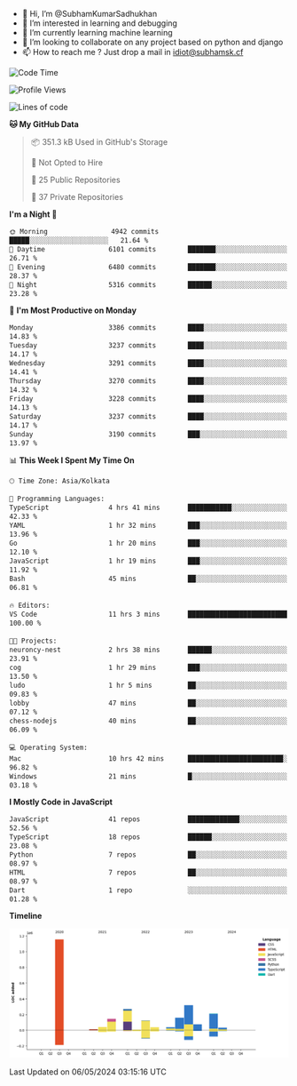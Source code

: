 - 👋 Hi, I’m @SubhamKumarSadhukhan
- 👀 I’m interested in learning and debugging
- 🌱 I’m currently learning machine learning
- 💞️ I’m looking to collaborate on any project based on python and django
- 📫 How to reach me ?
      Just drop a mail in idiot@subhamsk.cf

<!---
SubhamKumarSadhukhan/SubhamKumarSadhukhan is a ✨ special ✨ repository because its `README.md` (this file) appears on your GitHub profile.
You can click the Preview link to take a look at your changes.
--->


<!--START_SECTION:waka-->
![Code Time](http://img.shields.io/badge/Code%20Time-2%2C151%20hrs%2041%20mins-blue)

![Profile Views](http://img.shields.io/badge/Profile%20Views-1-blue)

![Lines of code](https://img.shields.io/badge/From%20Hello%20World%20I%27ve%20Written-2.6%20million%20lines%20of%20code-blue)

**🐱 My GitHub Data** 

> 📦 351.3 kB Used in GitHub's Storage 
 > 
> 🚫 Not Opted to Hire
 > 
> 📜 25 Public Repositories 
 > 
> 🔑 37 Private Repositories 
 > 
**I'm a Night 🦉** 

```text
🌞 Morning                4942 commits        █████░░░░░░░░░░░░░░░░░░░░   21.64 % 
🌆 Daytime                6101 commits        ███████░░░░░░░░░░░░░░░░░░   26.71 % 
🌃 Evening                6480 commits        ███████░░░░░░░░░░░░░░░░░░   28.37 % 
🌙 Night                  5316 commits        ██████░░░░░░░░░░░░░░░░░░░   23.28 % 
```
📅 **I'm Most Productive on Monday** 

```text
Monday                   3386 commits        ████░░░░░░░░░░░░░░░░░░░░░   14.83 % 
Tuesday                  3237 commits        ████░░░░░░░░░░░░░░░░░░░░░   14.17 % 
Wednesday                3291 commits        ████░░░░░░░░░░░░░░░░░░░░░   14.41 % 
Thursday                 3270 commits        ████░░░░░░░░░░░░░░░░░░░░░   14.32 % 
Friday                   3228 commits        ████░░░░░░░░░░░░░░░░░░░░░   14.13 % 
Saturday                 3237 commits        ████░░░░░░░░░░░░░░░░░░░░░   14.17 % 
Sunday                   3190 commits        ███░░░░░░░░░░░░░░░░░░░░░░   13.97 % 
```


📊 **This Week I Spent My Time On** 

```text
🕑︎ Time Zone: Asia/Kolkata

💬 Programming Languages: 
TypeScript               4 hrs 41 mins       ███████████░░░░░░░░░░░░░░   42.33 % 
YAML                     1 hr 32 mins        ███░░░░░░░░░░░░░░░░░░░░░░   13.96 % 
Go                       1 hr 20 mins        ███░░░░░░░░░░░░░░░░░░░░░░   12.10 % 
JavaScript               1 hr 19 mins        ███░░░░░░░░░░░░░░░░░░░░░░   11.92 % 
Bash                     45 mins             ██░░░░░░░░░░░░░░░░░░░░░░░   06.81 % 

🔥 Editors: 
VS Code                  11 hrs 3 mins       █████████████████████████   100.00 % 

🐱‍💻 Projects: 
neuroncy-nest            2 hrs 38 mins       ██████░░░░░░░░░░░░░░░░░░░   23.91 % 
cog                      1 hr 29 mins        ███░░░░░░░░░░░░░░░░░░░░░░   13.50 % 
ludo                     1 hr 5 mins         ██░░░░░░░░░░░░░░░░░░░░░░░   09.83 % 
lobby                    47 mins             ██░░░░░░░░░░░░░░░░░░░░░░░   07.12 % 
chess-nodejs             40 mins             ██░░░░░░░░░░░░░░░░░░░░░░░   06.09 % 

💻 Operating System: 
Mac                      10 hrs 42 mins      ████████████████████████░   96.82 % 
Windows                  21 mins             █░░░░░░░░░░░░░░░░░░░░░░░░   03.18 % 
```

**I Mostly Code in JavaScript** 

```text
JavaScript               41 repos            █████████████░░░░░░░░░░░░   52.56 % 
TypeScript               18 repos            ██████░░░░░░░░░░░░░░░░░░░   23.08 % 
Python                   7 repos             ██░░░░░░░░░░░░░░░░░░░░░░░   08.97 % 
HTML                     7 repos             ██░░░░░░░░░░░░░░░░░░░░░░░   08.97 % 
Dart                     1 repo              ░░░░░░░░░░░░░░░░░░░░░░░░░   01.28 % 
```



**Timeline**

![Lines of Code chart](https://raw.githubusercontent.com/SubhamKumarSadhukhan/SubhamKumarSadhukhan/main/assets/bar_graph.png)


 Last Updated on 06/05/2024 03:15:16 UTC
<!--END_SECTION:waka-->
